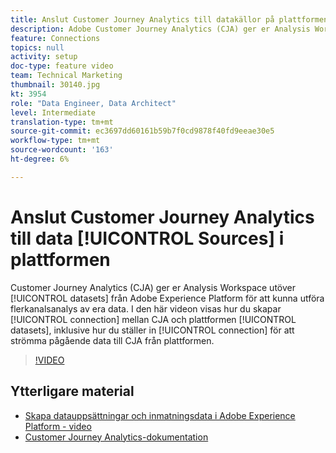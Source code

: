 ```yaml
---
title: Anslut Customer Journey Analytics till datakällor på plattformen
description: Adobe Customer Journey Analytics (CJA) ger er Analysis Workspace ovanpå datauppsättningar från Adobe Experience Platform, för att kunna utföra flerkanalsanalyser av era data. I den här videon visas hur du skapar anslutningen mellan CJA och plattformsdatauppsättningarna, inklusive hur du ställer in anslutningen för att strömma pågående data till CJA från plattformen.
feature: Connections
topics: null
activity: setup
doc-type: feature video
team: Technical Marketing
thumbnail: 30140.jpg
kt: 3954
role: "Data Engineer, Data Architect"
level: Intermediate
translation-type: tm+mt
source-git-commit: ec3697dd60161b59b7f0cd9878f40fd9eeae30e5
workflow-type: tm+mt
source-wordcount: '163'
ht-degree: 6%

---
```



# Anslut Customer Journey Analytics till data [!UICONTROL Sources] i plattformen

Customer Journey Analytics (CJA) ger er Analysis Workspace utöver [!UICONTROL datasets] från Adobe Experience Platform för att kunna utföra flerkanalsanalys av era data. I den här videon visas hur du skapar [!UICONTROL connection] mellan CJA och plattformen [!UICONTROL datasets], inklusive hur du ställer in [!UICONTROL connection] för att strömma pågående data till CJA från plattformen.

>[!VIDEO](https://video.tv.adobe.com/v/30140/?quality=12&enable10seconds=on&speedcontrol=on)

## Ytterligare material

* [Skapa datauppsättningar och inmatningsdata i Adobe Experience Platform - video](https://docs.adobe.com/content/help/en/platform-learn/tutorials/data-ingestion/create-datasets-and-ingest-data.html)
* [Customer Journey Analytics-dokumentation](https://docs.adobe.com/content/help/en/analytics-platform/using/cja-landing.html)
